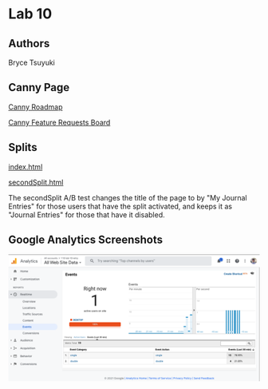 # Lab 10

## Authors

Bryce Tsuyuki

## Canny Page

[Canny Roadmap](https://cse110-lab10-hexalellogram.canny.io/)

[Canny Feature Requests Board](https://cse110-lab10-hexalellogram.canny.io/feature-requests)

## Splits

[index.html](http://brycetsuyuki.com/Lab10/index.html)

[secondSplit.html](http://brycetsuyuki.com/Lab10/secondSplit.html)

The secondSplit A/B test changes the title of the page to by "My Journal Entries" for those users that have the split activated, and keeps it as "Journal Entries" for those that have it disabled.

## Google Analytics Screenshots

![Graph Picture](screenshots/graph-analytics.png)
